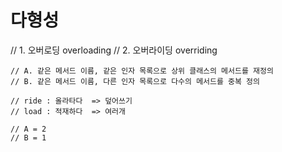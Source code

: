 # 다형성

// 1. 오버로딩 overloading
// 2. 오버라이딩 overriding

    // A. 같은 메서드 이름, 같은 인자 목록으로 상위 클래스의 메서드를 재정의
    // B. 같은 메서드 이름, 다른 인자 목록으로 다수의 메서드를 중복 정의

    // ride : 올라타다  => 덮어쓰기
    // load : 적재하다  => 여러개

    // A = 2
    // B = 1
